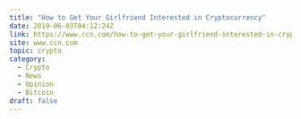 ```yaml
---
title: "How to Get Your Girlfriend Interested in Cryptocurrency"
date: 2019-06-03T04:12:24Z
link: https://www.ccn.com/how-to-get-your-girlfriend-interested-in-cryptocurrency?utm_medium=RSS&utm_source=hune
site: www.ccn.com
topic: crypto
category:
  - Crypto
  - News
  - Opinion
  - Bitcoin
draft: false
---
```

